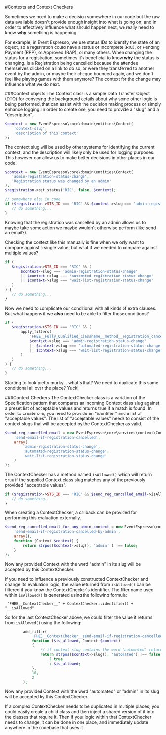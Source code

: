 #Contexts and Context Checkers

Sometimes we need to make a decision somewhere in our code but the raw data available doesn't provide enough insight into what is going on, and in order to effectively influence what should happen next, we really need to know **why** something is happening.

For example, in Event Espresso, we use status IDs to identify the state of an object, so a registration could have a status of Incomplete (RIC), or Pending Payment (RPP), or Approved (RAP), or many others. When changing the status for a registration, sometimes it's beneficial to know **why** the status is changing. Is a Registration being cancelled because the attendee themselves clicked on a link to do so, or were they transferred to another event by the admin, or maybe their cheque bounced again, and we don't feel like playing games with them anymore? The context for the change may influence what we do next.


###Context objects
The Context class is a simple Data Transfer Object (DTO) for conveying the background details about why some other logic is being performed, that can assist with the decision making process or simply enhance logging. In order to create one, you need to provide a "slug" and a "description". 

```php
$context = new EventEspresso\core\domain\entities\Context(
    'context-slug',
    'description of this context'
);
```
 
 The context slug will be used by other systems for identifying the current context, and the description will likely only be used for logging purposes. This however can allow us to make better decisions in other places in our code.
 
 ```php
$context = new EventEspresso\core\domain\entities\Context(
    'admin-registration-status-change',
    'Registration status was changed by an admin'
);
$registration->set_status('RIC', false, $context);

// somewhere else in code
if ($registration->STS_ID === 'RIC' && $context->slug === 'admin-registration-status-change') {
    // do something... 
}
```

Knowing that the registration was cancelled by an admin allows us to maybe take some action we maybe wouldn't otherwise perform (like send an email?).

Checking the context like this manually is fine when we only want to compare against a single value, but what if we needed to compare against multiple values?

 ```php
if (
    $registration->STS_ID === 'RIC' && (
        $context->slug === 'admin-registration-status-change'
        || $context->slug === 'automated-registration-status-change'
        || $context->slug === 'wait-list-registration-status-change'
    )
) {
    // do something... 
}
```

Now we need to complicate our conditional with all kinds of extra clauses. But what happens if we **also** need to be able to filter those conditions?

 ```php
if (
    $registration->STS_ID === 'RIC' && (
        apply_filters(
            'FHEE__Fully_Qualified_Classname__method__registration_cancelled__context',
            $context->slug === 'admin-registration-status-change'
            || $context->slug === 'automated-registration-status-change'
            || $context->slug === 'wait-list-registration-status-change'
        )
    )
) {
    // do something... 
}
```

Starting to look pretty murky... what's that? We need to duplicate this same conditional all over the place? Yuck!

###Context Checkers
The ContextChecker class is a variation of the Specification pattern that compares an incoming Context class slug against a preset list of acceptable values and returns true if a match is found.  In order to create one, you need to provide an "identifier" and a list of "acceptable values". The list of "acceptable values" needs to consist of the context slugs that will be accepted by  the ContextChecker as valid.  

```php
$send_reg_cancelled_email = new EventEspresso\core\services\context\ContextChecker(
    'send-email-if-registration-cancelled',
    array(
        'admin-registration-status-change',
        'automated-registration-status-change',
        'wait-list-registration-status-change'
    )
);
```

The ContextChecker has a method named `isAllowed()` which will return `true` if the supplied Context class slug matches any of the previously provided "acceptable values".

 ```php
if ($registration->STS_ID === 'RIC' && $send_reg_cancelled_email->isAllowed($context)) {
    // do something... 
}
```

When creating a ContextChecker, a callback can be provided for performing this evaluation externally.

```php
$send_reg_cancelled_email_for_any_admin_context = new EventEspresso\core\services\context\ContextChecker(
    'send-email-if-registration-cancelled-by-admin',
    array(),
    function (Context $context) {
        return strpos($context->slug(), 'admin' ) !== false;
    }
);
```

Now any provided Context with the word "admin" in its slug will be accepted by this ContextChecker.

If you need to influence a previously constructed ContextChecker and change its evaluation logic, the value returned from `isAllowed()` can be filtered if you know the ContextChecker's identifier. The filter name used within `isAllowed()` is generated using the following formula:

```
 "FHEE__ContextChecker__" + ContextChecker::identifier() + "__isAllowed"
```

So for the last ContextChecker above, we could filter the value it returns from `isAllowed()` using the following:

```php
        add_filter(
            'FHEE__ContextChecker__send-email-if-registration-cancelled-by-admin__isAllowed',
            function ($is_allowed, Context $context)
            {
                // if context slug contains the word "automated" return true, else return previously evaluated result
                return strpos($context->slug(), 'automated') !== false
                    ? true
                    : $is_allowed;
            },
            10,
            2
        );
```

Now any provided Context with the word "automated" or "admin" in its slug will be accepted by this ContextChecker.

If a complex ContextChecker needs to be duplicated in multiple places, you could easily create a child class and then inject a shared version of it into the classes that require it. Then if your logic within that ContextChecker needs to change, it can be done in one place, and immediately update anywhere in the codebase that uses it.
